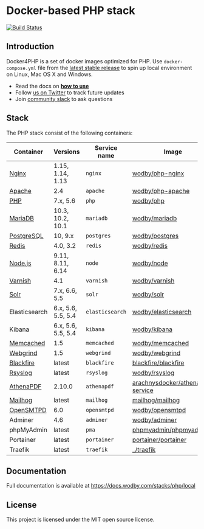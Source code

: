 # Docker-based PHP stack

[![Build Status](https://travis-ci.org/wodby/docker4php.svg?branch=master)](https://travis-ci.org/wodby/docker4php)

## Introduction

Docker4PHP is a set of docker images optimized for PHP. Use `docker-compose.yml` file from the [latest stable release](https://github.com/wodby/docker4php/releases) to spin up local environment on Linux, Mac OS X and Windows. 

* Read the docs on [**how to use**](https://docs.wodby.com/stacks/php/local#usage)
* Follow [us on Twitter](https://twitter.com/wodbyhq) to track future updates
* Join [community slack](https://slack.wodby.com) to ask questions

## Stack

The PHP stack consist of the following containers:

| Container     | Versions           | Service name    | Image                              | Default |
| ------------- | ------------------ | --------------- | ---------------------------------- | ------- |
| [Nginx]       | 1.15, 1.14, 1.13   | `nginx`         | [wodby/php-nginx]                  | ✓       |
| [Apache]      | 2.4                | `apache`        | [wodby/php-apache]                 |         |
| [PHP]         | 7.x, 5.6           | `php`           | [wodby/php]                        |         |
| [MariaDB]     | 10.3, 10.2, 10.1   | `mariadb`       | [wodby/mariadb]                    | ✓       |
| [PostgreSQL]  | 10, 9.x            | `postgres`      | [wodby/postgres]                   |         |
| [Redis]       | 4.0, 3.2           | `redis`         | [wodby/redis]                      |         |
| [Node.js]     | 9.11, 8.11, 6.14   | `node`          | [wodby/node]                       |         |
| [Varnish]     | 4.1                | `varnish`       | [wodby/varnish]                    |         |
| [Solr]        | 7.x, 6.6, 5.5      | `solr`          | [wodby/solr]                       |         |
| Elasticsearch | 6.x, 5.6, 5.5, 5.4 | `elasticsearch` | [wodby/elasticsearch]              |         |
| Kibana        | 6.x, 5.6, 5.5, 5.4 | `kibana`        | [wodby/kibana]                     |         |
| [Memcached]   | 1.5                | `memcached`     | [wodby/memcached]                  |         |
| [Webgrind]    | 1.5                | `webgrind`      | [wodby/webgrind]                   |         |
| [Blackfire]   | latest             | `blackfire`     | [blackfire/blackfire]              |         |
| [Rsyslog]     | latest             | `rsyslog`       | [wodby/rsyslog]                    |         |
| [AthenaPDF]   | 2.10.0             | `athenapdf`     | [arachnysdocker/athenapdf-service] |         |
| [Mailhog]     | latest             | `mailhog`       | [mailhog/mailhog]                  | ✓       |
| [OpenSMTPD]   | 6.0                | `opensmtpd`     | [wodby/opensmtpd]                  |         |
| Adminer       | 4.6                | `adminer`       | [wodby/adminer]                    |         |
| phpMyAdmin    | latest             | `pma`           | [phpmyadmin/phpmyadmin]            |         |
| Portainer     | latest             | `portainer`     | [portainer/portainer]              | ✓       |
| Traefik       | latest             | `traefik`       | [_/traefik]                        | ✓       |

## Documentation

Full documentation is available at https://docs.wodby.com/stacks/php/local

## License

This project is licensed under the MIT open source license.

[Apache]: https://wodby.com/stacks/php/docs/containers/apache
[AthenaPDF]: https://wodby.com/stacks/php/docs/containers/athenapdf/
[Blackfire]: https://wodby.com/stacks/php/docs/containers/blackfire/
[Mailhog]: https://wodby.com/stacks/php/docs/containers/mailhog/
[MariaDB]: https://wodby.com/stacks/php/docs/containers/mariadb
[Memcached]: https://wodby.com/stacks/php/docs/containers/memcached/
[Nginx]: https://wodby.com/stacks/php/docs/containers/nginx
[Node.js]: https://wodby.com/stacks/php/docs/containers/node
[OpenSMTPD]: https://wodby.com/stacks/php/docs/containers/opensmtpd/
[PHP]: https://wodby.com/stacks/php/docs/containers/php/
[PostgreSQL]: https://wodby.com/stacks/php/docs/containers/postgres
[Redis]: https://wodby.com/stacks/php/docs/containers/redis
[Rsyslog]: https://wodby.com/stacks/php/docs/containers/rsyslog/
[Solr]: https://wodby.com/stacks/php/docs/containers/solr/
[Varnish]: https://wodby.com/stacks/php/docs/containers/varnish
[Webgrind]: https://wodby.com/stacks/php/docs/containers/webgrind/

[_/traefik]: https://hub.docker.com/_/traefik
[arachnysdocker/athenapdf-service]: https://hub.docker.com/r/arachnysdocker/athenapdf-service
[blackfire/blackfire]: https://hub.docker.com/r/blackfire/blackfire
[mailhog/mailhog]: https://hub.docker.com/r/mailhog/mailhog
[phpmyadmin/phpmyadmin]: https://hub.docker.com/r/phpmyadmin/phpmyadmin
[portainer/portainer]: https://hub.docker.com/portainer/portainer
[wodby/adminer]: https://hub.docker.com/r/wodby/adminer
[wodby/elasticsearch]: https://github.com/wodby/elasticsearch
[wodby/kibana]: https://github.com/wodby/kibana
[wodby/mariadb]: https://github.com/wodby/mariadb
[wodby/memcached]: https://github.com/wodby/memcached
[wodby/node]: https://github.com/wodby/node
[wodby/opensmtpd]: https://github.com/wodby/opensmtpd
[wodby/php-apache]: https://github.com/wodby/php-apache
[wodby/php-nginx]: https://github.com/wodby/php-nginx
[wodby/php]: https://github.com/wodby/php
[wodby/postgres]: https://github.com/wodby/postgres
[wodby/redis]: https://github.com/wodby/redis
[wodby/rsyslog]: https://hub.docker.com/r/wodby/rsyslog
[wodby/solr]: https://github.com/wodby/solr
[wodby/varnish]: https://github.com/wodby/varnish
[wodby/webgrind]: https://hub.docker.com/r/wodby/webgrind
